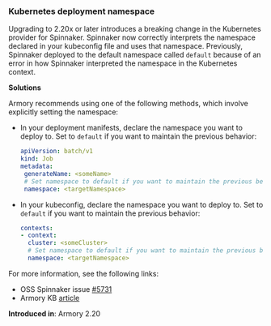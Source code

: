 ### Kubernetes deployment namespace 

Upgrading to 2.20x or later introduces a breaking change in the Kubernetes provider for Spinnaker. Spinnaker now correctly interprets the namespace declared in your kubeconfig file and uses that namespace. Previously, Spinnaker deployed to the default namespace called `default` because of an error in how Spinnaker interpreted the namespace in the Kubernetes context.

**Solutions**

Armory recommends using one of the following methods, which involve explicitly setting the namespace:

* In your deployment manifests, declare the namespace you want to deploy to. Set to `default` if you want to maintain the previous behavior:
  
   ```yaml
   apiVersion: batch/v1
   kind: Job
   metadata:
    generateName: <someName>
    # Set namespace to default if you want to maintain the previous behavior.
    namespace: <targetNamespace> 
* In your kubeconfig, declare the namespace you want to deploy to. Set to `default` if you want to maintain the previous behavior:
   ```yaml
   contexts:
   - context:
     cluster: <someCluster>
     # Set namespace to default if you want to maintain the previous behavior.
     namespace: <targetNamespace>
   ```

For more information, see the following links:
* OSS Spinnaker issue [#5731](https://github.com/spinnaker/spinnaker/issues/5731)
* Armory KB [article](https://kb.armory.io/s/article/Upgrade-to-Spinnaker-Causes-Errors-as-Pipelines-Deploy-to-Unavailable-Namespace)

**Introduced in**: Armory 2.20
